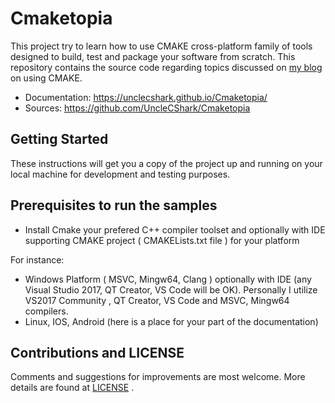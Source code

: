 # Cmaketopia

This project try to learn how to use CMAKE cross-platform family of tools designed to build, test and package your software from scratch. This repository contains the source code regarding topics discussed on [my blog](https://unclecshark.github.io/) on using CMAKE.

* Documentation:    <https://unclecshark.github.io/Cmaketopia/>
* Sources:          <https://github.com/UncleCShark/Cmaketopia>

## Getting Started

These instructions will get you a copy of the project up and running on your local machine for development and testing purposes.

## Prerequisites to run the samples

* Install Cmake your prefered C++ compiler toolset and optionally with IDE supporting CMAKE project (
  CMAKELists.txt file ) for your platform

For instance:

* Windows Platform ( MSVC, Mingw64, Clang ) optionally with IDE (any Visual Studio 2017, QT Creator, VS     Code will be OK). Personally I utilize VS2017 Community , QT Creator, VS Code and MSVC, Mingw64            compilers.
* Linux, IOS, Android (here is a place for your part of the documentation)

## Contributions and LICENSE

Comments and suggestions for improvements are most welcome. More details are found at [LICENSE](./LICENSE) .

